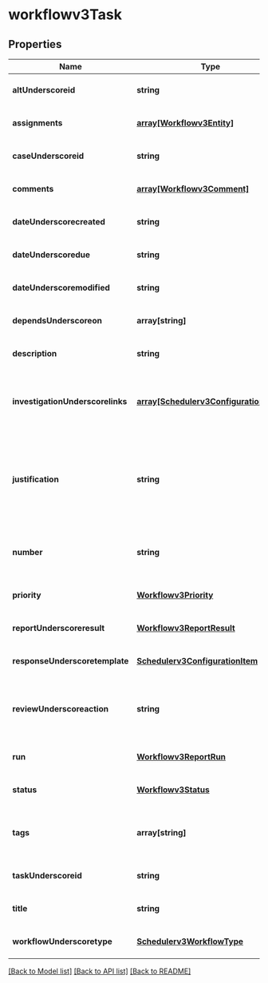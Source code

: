 # workflowv3Task

## Properties
Name | Type | Description | Notes
------------ | ------------- | ------------- | -------------
**altUnderscoreid** | **string** |  | [optional] [default to null]
**assignments** | [**array[Workflowv3Entity]**](Workflowv3Entity.md) |  | [optional] [default to null]
**caseUnderscoreid** | **string** |  | [optional] [default to null]
**comments** | [**array[Workflowv3Comment]**](Workflowv3Comment.md) |  | [optional] [default to null]
**dateUnderscorecreated** | **string** |  | [optional] [default to null]
**dateUnderscoredue** | **string** |  | [optional] [default to null]
**dateUnderscoremodified** | **string** |  | [optional] [default to null]
**dependsUnderscoreon** | **array[string]** |  | [optional] [default to null]
**description** | **string** |  | [optional] [default to null]
**investigationUnderscorelinks** | [**array[Schedulerv3ConfigurationItem]**](Schedulerv3ConfigurationItem.md) | Related GI reports and external links to be used during the review | [optional] [default to null]
**justification** | **string** | A visually appealing string representing the justification for selected review action | [optional] [default to null]
**number** | **string** | A visually appealing string representing the task ID | [optional] [default to null]
**priority** | [**Workflowv3Priority**](Workflowv3Priority.md) |  | [optional] [default to null]
**reportUnderscoreresult** | [**Workflowv3ReportResult**](Workflowv3ReportResult.md) |  | [optional] [default to null]
**responseUnderscoretemplate** | [**Schedulerv3ConfigurationItem**](Schedulerv3ConfigurationItem.md) |  | [optional] [default to null]
**reviewUnderscoreaction** | **string** | A string representing the selected workflow review action | [optional] [default to null]
**run** | [**Workflowv3ReportRun**](Workflowv3ReportRun.md) |  | [optional] [default to null]
**status** | [**Workflowv3Status**](Workflowv3Status.md) |  | [optional] [default to null]
**tags** | **array[string]** | Tags that are associated with this task | [optional] [default to null]
**taskUnderscoreid** | **string** |  | [optional] [default to null]
**title** | **string** |  | [optional] [default to null]
**workflowUnderscoretype** | [**Schedulerv3WorkflowType**](Schedulerv3WorkflowType.md) |  | [optional] [default to null]

[[Back to Model list]](../README.md#documentation-for-models) [[Back to API list]](../README.md#documentation-for-api-endpoints) [[Back to README]](../README.md)


